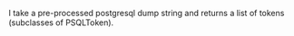 I take a pre-processed postgresql dump string and returns a list of tokens (subclasses of PSQLToken).